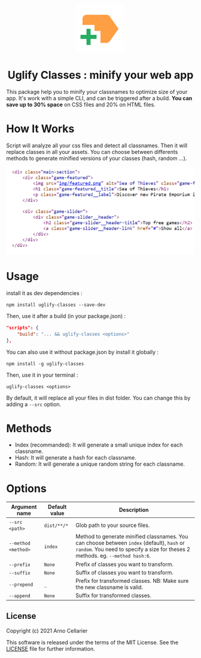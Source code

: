 <p align="center"><img width="128" height="128" src="assets/icon.png"></p>
<h1 align="center">Uglify Classes : minify your web app</h1>

This package help you to minify your classnames to optimize size of your app. It's work with a simple CLI, and can be triggered after a build. **You can save up to 30% space** on CSS files and 20% on HTML files.

# How It Works
Script will analyze all your css files and detect all classnames. Then it will replace classes in all your assets.
You can choose between differents methods to generate minified versions of your classes (hash, random ...).

![Demo animation](assets/animation.gif)

# Usage

install it as dev dependencies :
```shell
npm install uglify-classes --save-dev
```

Then, use it after a build (in your package.json) :
```json
"scripts": {
    "build": "... && uglify-classes <options>"
},
```

You can also use it without package.json by install it globally :
```shell
npm install -g uglify-classes
```

Then, use it in your terminal :
```shell
uglify-classes <options>
```

By default, it will replace all your files in dist folder. You can change this by adding a `--src` option.

# Methods

* Index (recommanded): It will generate a small unique index for each classname.
* Hash: It will generate a hash for each classname.
* Random: It will generate a unique random string for each classname.

# Options

Argument name | Default value | Description
--------------|---------------|-------------------
`--src <path>` | `dist/**/*` | Glob path to your source files.
`--method <method>` | `index` | Method to generate minified classnames. You can choose between `index` (default), `hash` or `random`. You need to specify a size for theses 2 methods. eg. `--method hash:6`.
`--prefix` | `None` | Prefix of classes you want to transform.
`--suffix` | `None` | Suffix of classes you want to transform.
`--prepend` | `_` | Prefix for transformed classes. NB: Make sure the new classname is valid.
`--append` | `None`| Suffix for transformed classes.

## License

Copyright (c) 2021 Arno Cellarier

This software is released under the terms of the MIT License.
See the [LICENSE](LICENSE) file for further information.
